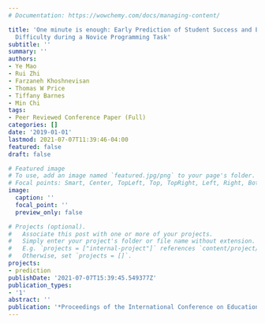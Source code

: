 ```yaml
---
# Documentation: https://wowchemy.com/docs/managing-content/

title: 'One minute is enough: Early Prediction of Student Success and Event-level
  Difficulty during a Novice Programming Task'
subtitle: ''
summary: ''
authors:
- Ye Mao
- Rui Zhi
- Farzaneh Khoshnevisan
- Thomas W Price
- Tiffany Barnes
- Min Chi
tags:
- Peer Reviewed Conference Paper (Full)
categories: []
date: '2019-01-01'
lastmod: 2021-07-07T11:39:46-04:00
featured: false
draft: false

# Featured image
# To use, add an image named `featured.jpg/png` to your page's folder.
# Focal points: Smart, Center, TopLeft, Top, TopRight, Left, Right, BottomLeft, Bottom, BottomRight.
image:
  caption: ''
  focal_point: ''
  preview_only: false

# Projects (optional).
#   Associate this post with one or more of your projects.
#   Simply enter your project's folder or file name without extension.
#   E.g. `projects = ["internal-project"]` references `content/project/deep-learning/index.md`.
#   Otherwise, set `projects = []`.
projects:
- prediction
publishDate: '2021-07-07T15:39:45.549377Z'
publication_types:
- '1'
abstract: ''
publication: '*Proceedings of the International Conference on Educational Data Mining*'
---
```


